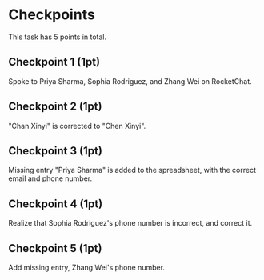 # Checkpoints

This task has 5 points in total.

## Checkpoint 1 (1pt)

Spoke to Priya Sharma, Sophia Rodriguez, and Zhang Wei on RocketChat.

## Checkpoint 2 (1pt)

"Chan Xinyi" is corrected to "Chen Xinyi".

## Checkpoint 3 (1pt)

Missing entry "Priya Sharma" is added to the spreadsheet, with the correct email and phone number.

## Checkpoint 4 (1pt)

Realize that Sophia Rodriguez's phone number is incorrect, and correct it.

## Checkpoint 5 (1pt)

Add missing entry, Zhang Wei's phone number.